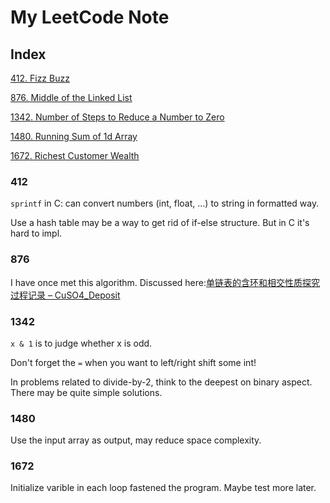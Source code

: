 # My LeetCode Note

## Index

[412. Fizz Buzz](#412)

[876. Middle of the Linked List](#876)

[1342. Number of Steps to Reduce a Number to Zero](#1342)

[1480. Running Sum of 1d Array](#1480)

[1672. Richest Customer Wealth](#1672)

### 412

`sprintf` in C: can convert numbers (int, float, ...) to string in formatted way.

Use a hash table may be a way to get rid of if-else structure. But in C it's hard to impl.

### 876

I have once met this algorithm. Discussed here:[单链表的含环和相交性质探究过程记录 &#8211; CuSO4_Deposit](https://depoze.xyz/2021/09/23/%e5%8d%95%e9%93%be%e8%a1%a8%e7%9a%84%e5%90%ab%e7%8e%af%e5%92%8c%e7%9b%b8%e4%ba%a4%e6%80%a7%e8%b4%a8%e6%8e%a2%e7%a9%b6%e8%bf%87%e7%a8%8b%e8%ae%b0%e5%bd%95/)

### 1342

`x & 1` is to judge whether x is odd.

Don't forget the `=` when you want to left/right shift some int!

In problems related to divide-by-2, think to the deepest on binary aspect. There may be quite simple solutions.

### 1480

Use the input array as output, may reduce space complexity.

### 1672

Initialize varible in each loop fastened the program. Maybe test more later.
